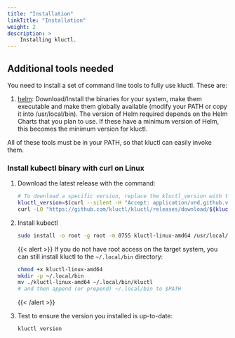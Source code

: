 ```yaml
---
title: "Installation"
linkTitle: "Installation"
weight: 2
description: >
    Installing kluctl.
---
```


## Additional tools needed

You need to install a set of command line tools to fully use kluctl. These are:

1. [helm](https://github.com/helm/helm/releases):
   Download/Install the binaries for your system, make them executable and make them globally available
   (modify your PATH or copy it into /usr/local/bin). The version of Helm required depends on the Helm Charts that you
   plan to use. If these have a minimum version of Helm, this becomes the minimum version for kluctl.

All of these tools must be in your PATH, so that kluctl can easily invoke them.

### Install kubectl binary with curl on Linux

1. Download the latest release with the command:

   ```bash
   # To download a specific version, replace the kluctl_version with the version you need for example kluctl_version={{< param "fullversion" >}}
   kluctl_version=$(curl --silent -H "Accept: application/vnd.github.v3+json" https://api.github.com/repos/kluctl/kluctl/releases/latest | grep '"tag_name":' | sed -E 's/.*"([^"]+)".*/\1/')
   curl -LO "https://github.com/kluctl/kluctl/releases/download/${kluctl_version}/kluctl-linux-amd64"
   ```

3. Install kubectl

   ```bash
   sudo install -o root -g root -m 0755 kluctl-linux-amd64 /usr/local/bin/kluctl
   ```

   {{< alert >}}
   If you do not have root access on the target system, you can still install kluctl to the `~/.local/bin` directory:

   ```bash
   chmod +x kluctl-linux-amd64
   mkdir -p ~/.local/bin
   mv ./kluctl-linux-amd64 ~/.local/bin/kluctl
   # and then append (or prepend) ~/.local/bin to $PATH
   ```
   {{< /alert >}}

4. Test to ensure the version you installed is up-to-date:

   ```bash
   kluctl version
   ```